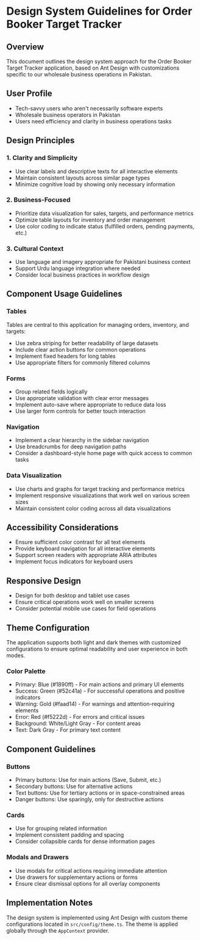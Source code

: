 # Design System Guidelines for Order Booker Target Tracker

## Overview
This document outlines the design system approach for the Order Booker Target Tracker application, based on Ant Design with customizations specific to our wholesale business operations in Pakistan.

## User Profile
- Tech-savvy users who aren't necessarily software experts
- Wholesale business operators in Pakistan
- Users need efficiency and clarity in business operations tasks

## Design Principles

### 1. Clarity and Simplicity
- Use clear labels and descriptive texts for all interactive elements
- Maintain consistent layouts across similar page types
- Minimize cognitive load by showing only necessary information

### 2. Business-Focused
- Prioritize data visualization for sales, targets, and performance metrics
- Optimize table layouts for inventory and order management
- Use color coding to indicate status (fulfilled orders, pending payments, etc.)

### 3. Cultural Context
- Use language and imagery appropriate for Pakistani business context
- Support Urdu language integration where needed
- Consider local business practices in workflow design

## Component Usage Guidelines

### Tables
Tables are central to this application for managing orders, inventory, and targets:
- Use zebra striping for better readability of large datasets
- Include clear action buttons for common operations
- Implement fixed headers for long tables
- Use appropriate filters for commonly filtered columns

### Forms
- Group related fields logically
- Use appropriate validation with clear error messages
- Implement auto-save where appropriate to reduce data loss
- Use larger form controls for better touch interaction

### Navigation
- Implement a clear hierarchy in the sidebar navigation
- Use breadcrumbs for deep navigation paths
- Consider a dashboard-style home page with quick access to common tasks

### Data Visualization
- Use charts and graphs for target tracking and performance metrics
- Implement responsive visualizations that work well on various screen sizes
- Maintain consistent color coding across all data visualizations

## Accessibility Considerations
- Ensure sufficient color contrast for all text elements
- Provide keyboard navigation for all interactive elements
- Support screen readers with appropriate ARIA attributes
- Implement focus indicators for keyboard users

## Responsive Design
- Design for both desktop and tablet use cases
- Ensure critical operations work well on smaller screens
- Consider potential mobile use cases for field operations

## Theme Configuration
The application supports both light and dark themes with customized configurations to ensure optimal readability and user experience in both modes.

### Color Palette
- Primary: Blue (#1890ff) - For main actions and primary UI elements
- Success: Green (#52c41a) - For successful operations and positive indicators
- Warning: Gold (#faad14) - For warnings and attention-requiring elements
- Error: Red (#f5222d) - For errors and critical issues
- Background: White/Light Gray - For content areas
- Text: Dark Gray - For primary text content

## Component Guidelines

### Buttons
- Primary buttons: Use for main actions (Save, Submit, etc.)
- Secondary buttons: Use for alternative actions
- Text buttons: Use for tertiary actions or in space-constrained areas
- Danger buttons: Use sparingly, only for destructive actions

### Cards
- Use for grouping related information
- Implement consistent padding and spacing
- Consider collapsible cards for dense information pages

### Modals and Drawers
- Use modals for critical actions requiring immediate attention
- Use drawers for supplementary actions or forms
- Ensure clear dismissal options for all overlay components

## Implementation Notes
The design system is implemented using Ant Design with custom theme configurations located in `src/config/theme.ts`. The theme is applied globally through the `AppContext` provider.
